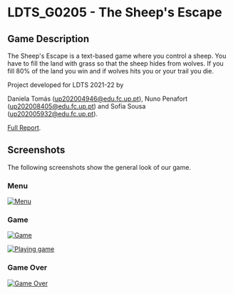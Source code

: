 # LDTS_G0205 - The Sheep's Escape

## Game Description

The Sheep's Escape is a text-based game where you control a sheep. You have to fill the land with grass so that the sheep hides from wolves. If you fill 80% of the land you win and if wolves hits you or your trail you die.

Project developed for LDTS 2021-22 by 

Daniela Tomás (up202004946@edu.fc.up.pt),
Nuno Penafort (up202008405@edu.fc.up.pt) and 
Sofia Sousa (up202005932@edu.fc.up.pt).

[Full Report](./docs/README.md).

## Screenshots

The following screenshots show the general look of our game.

### Menu

[![Menu](https://user-images.githubusercontent.com/93272180/149989655-b48d6f7a-151b-4698-b018-67a9d8bb2c7b.jpeg)](./docs/Images/Screenshots)

### Game

[![Game](https://user-images.githubusercontent.com/93272180/149990293-7d5580ba-9a19-45eb-9e03-8d6f46eb2f7d.jpeg)](./docs/Images/Screenshots)

[![Playing game](https://user-images.githubusercontent.com/93272180/149990001-ca9d16a6-68d3-447c-a3dd-0c09d54e0c56.jpeg)](./docs/Images/Screenshots)

### Game Over

[![Game Over](https://user-images.githubusercontent.com/93272180/149990439-0805f40d-611e-4719-88a2-326068fb5a3d.jpeg)](./docs/Images/Screenshots)
